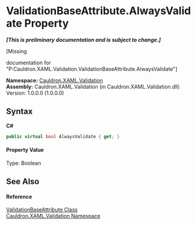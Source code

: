 # ValidationBaseAttribute.AlwaysValidate Property 
 _**\[This is preliminary documentation and is subject to change.\]**_

\[Missing <summary> documentation for "P:Cauldron.XAML.Validation.ValidationBaseAttribute.AlwaysValidate"\]

**Namespace:**&nbsp;<a href="N_Cauldron_XAML_Validation">Cauldron.XAML.Validation</a><br />**Assembly:**&nbsp;Cauldron.XAML.Validation (in Cauldron.XAML.Validation.dll) Version: 1.0.0.0 (1.0.0.0)

## Syntax

**C#**<br />
``` C#
public virtual bool AlwaysValidate { get; }
```


#### Property Value
Type: Boolean

## See Also


#### Reference
<a href="T_Cauldron_XAML_Validation_ValidationBaseAttribute">ValidationBaseAttribute Class</a><br /><a href="N_Cauldron_XAML_Validation">Cauldron.XAML.Validation Namespace</a><br />
